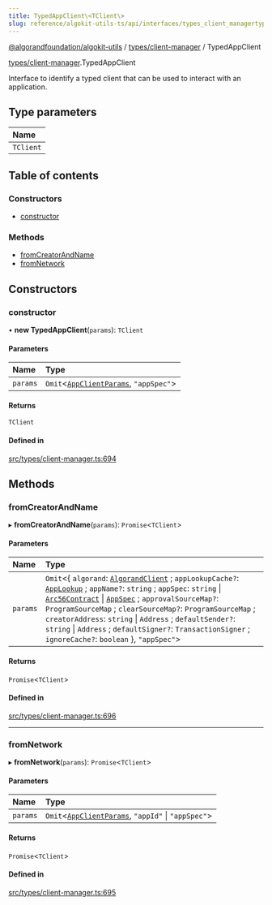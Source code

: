 ```yaml
---
title: TypedAppClient\<TClient\>
slug: reference/algokit-utils-ts/api/interfaces/types_client_managertypedappclient
---
```


[@algorandfoundation/algokit-utils](/reference/algokit-utils-ts/api/overview) / [types/client-manager](/reference/algokit-utils-ts/api/modules/types_client_manager/) / TypedAppClient

[types/client-manager](/reference/algokit-utils-ts/api/modules/types_client_manager/).TypedAppClient

Interface to identify a typed client that can be used to interact with an application.

## Type parameters

| Name      |
| :-------- |
| `TClient` |

## Table of contents

### Constructors

- [constructor](#constructor)

### Methods

- [fromCreatorAndName](#fromcreatorandname)
- [fromNetwork](#fromnetwork)

## Constructors

### constructor

• **new TypedAppClient**(`params`): `TClient`

#### Parameters

| Name     | Type                                                                                                                    |
| :------- | :---------------------------------------------------------------------------------------------------------------------- |
| `params` | `Omit`\<[`AppClientParams`](/reference/algokit-utils-ts/api/interfaces/types_app_clientappclientparams/), `"appSpec"`\> |

#### Returns

`TClient`

#### Defined in

[src/types/client-manager.ts:694](https://github.com/algorandfoundation/algokit-utils-ts/blob/main/src/types/client-manager.ts#L694)

## Methods

### fromCreatorAndName

▸ **fromCreatorAndName**(`params`): `Promise`\<`TClient`\>

#### Parameters

| Name     | Type                                                                                                                                                                                                                                                                                                                                                                                                                                                                                                                                                                                                                                                                                                                          |
| :------- | :---------------------------------------------------------------------------------------------------------------------------------------------------------------------------------------------------------------------------------------------------------------------------------------------------------------------------------------------------------------------------------------------------------------------------------------------------------------------------------------------------------------------------------------------------------------------------------------------------------------------------------------------------------------------------------------------------------------------------- |
| `params` | `Omit`\<\{ `algorand`: [`AlgorandClient`](/reference/algokit-utils-ts/api/classes/types_algorand_clientalgorandclient/) ; `appLookupCache?`: [`AppLookup`](/reference/algokit-utils-ts/api/interfaces/types_app_deployerapplookup/) ; `appName?`: `string` ; `appSpec`: `string` \| [`Arc56Contract`](/reference/algokit-utils-ts/api/interfaces/types_app_arc56arc56contract/) \| [`AppSpec`](/reference/algokit-utils-ts/api/interfaces/types_app_specappspec/) ; `approvalSourceMap?`: `ProgramSourceMap` ; `clearSourceMap?`: `ProgramSourceMap` ; `creatorAddress`: `string` \| `Address` ; `defaultSender?`: `string` \| `Address` ; `defaultSigner?`: `TransactionSigner` ; `ignoreCache?`: `boolean` }, `"appSpec"`\> |

#### Returns

`Promise`\<`TClient`\>

#### Defined in

[src/types/client-manager.ts:696](https://github.com/algorandfoundation/algokit-utils-ts/blob/main/src/types/client-manager.ts#L696)

---

### fromNetwork

▸ **fromNetwork**(`params`): `Promise`\<`TClient`\>

#### Parameters

| Name     | Type                                                                                                                                 |
| :------- | :----------------------------------------------------------------------------------------------------------------------------------- |
| `params` | `Omit`\<[`AppClientParams`](/reference/algokit-utils-ts/api/interfaces/types_app_clientappclientparams/), `"appId"` \| `"appSpec"`\> |

#### Returns

`Promise`\<`TClient`\>

#### Defined in

[src/types/client-manager.ts:695](https://github.com/algorandfoundation/algokit-utils-ts/blob/main/src/types/client-manager.ts#L695)
